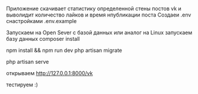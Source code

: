 Приложение скачивает статистику определенной стены постов vk и выволидит количество лайков  и время нпубликации поста
Создаеи .env снастройками .env.example

Запускаем на Open Sever c базой данных или аналог на Linux запускаем базу данных
composer install

npm install && npm run dev
php artisan migrate

php artisan serve

открываем
http://127.0.0.1:8000/vk

тестируем :)
